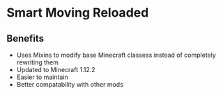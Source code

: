 Smart Moving Reloaded
=====================

Benefits
--------

* Uses Mixins to modify base Minecraft classess instead of completely rewriting them
* Updated to Minecraft 1.12.2
* Easier to maintain
* Better compatability with other mods